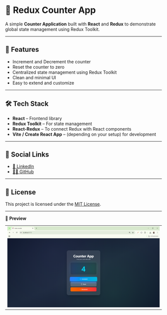 # 🧮 Redux Counter App

A simple **Counter Application** built with **React** and **Redux** to demonstrate global state management using Redux Toolkit.

---

## 🚀 Features

- Increment and Decrement the counter  
- Reset the counter to zero  
- Centralized state management using Redux Toolkit  
- Clean and minimal UI  
- Easy to extend and customize

---

## 🛠️ Tech Stack

- **React** – Frontend library  
- **Redux Toolkit** – For state management  
- **React-Redux** – To connect Redux with React components  
- **Vite / Create React App** – (depending on your setup) for development

---
## 🔗 Social Links

- [💼 LinkedIn](https://www.linkedin.com/in/nency-vadadoriya-3969052ba/)  
- [👨‍💻 GitHub](https://github.com/nencyvadadoriya)  

---

## 🪪 License

This project is licensed under the [MIT License](https://github.com/nencyvadadoriya/-License/blob/main/LICENSE).  

---

📸 **Preview**  
<div align="center">

<table>
  <tr>
    <td><img src="./public/img1.png" width="500" /></td>
  </tr>
</table>
</div>

